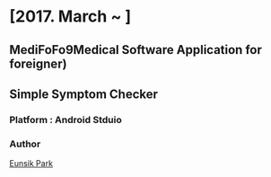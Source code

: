 # [2017. March ~ ]
## MediFoFo9Medical Software Application for foreigner)
## Simple Symptom Checker
### Platform : Android Stduio


### Author
[Eunsik Park](https://github.com/IamSSam)

